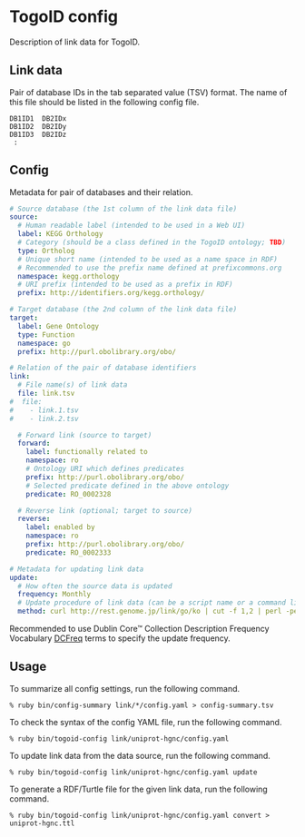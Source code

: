 # TogoID config

Description of link data for TogoID.

## Link data

Pair of database IDs in the tab separated value (TSV) format.
The name of this file should be listed in the following config file.

```
DB1ID1	DB2IDx
DB1ID2	DB2IDy
DB1ID3	DB2IDz
 :
```

## Config

Metadata for pair of databases and their relation.

```yaml
# Source database (the 1st column of the link data file)
source:
  # Human readable label (intended to be used in a Web UI)
  label: KEGG Orthology
  # Category (should be a class defined in the TogoID ontology; TBD)
  type: Ortholog
  # Unique short name (intended to be used as a name space in RDF)
  # Recommended to use the prefix name defined at prefixcommons.org
  namespace: kegg.orthology
  # URI prefix (intended to be used as a prefix in RDF)
  prefix: http://identifiers.org/kegg.orthology/

# Target database (the 2nd column of the link data file)
target:
  label: Gene Ontology
  type: Function
  namespace: go
  prefix: http://purl.obolibrary.org/obo/

# Relation of the pair of database identifiers
link:
  # File name(s) of link data
  file: link.tsv
#  file:
#    - link.1.tsv
#    - link.2.tsv

  # Forward link (source to target)
  forward:
    label: functionally related to
    namespace: ro
    # Ontology URI which defines predicates
    prefix: http://purl.obolibrary.org/obo/
    # Selected predicate defined in the above ontology
    predicate: RO_0002328

  # Reverse link (optional; target to source)
  reverse:
    label: enabled by
    namespace: ro
    prefix: http://purl.obolibrary.org/obo/
    predicate: RO_0002333

# Metadata for updating link data
update:
  # How often the source data is updated
  frequency: Monthly
  # Update procedure of link data (can be a script name or a command like)
  method: curl http://rest.genome.jp/link/go/ko | cut -f 1,2 | perl -pe 's/ko://; s/go:/GO_/' > link.tsv
```

Recommended to use Dublin Core™ Collection Description Frequency Vocabulary [DCFreq](https://www.dublincore.org/specifications/dublin-core/collection-description/frequency/) terms to specify the update frequency.

## Usage

To summarize all config settings, run the following command.

```
% ruby bin/config-summary link/*/config.yaml > config-summary.tsv
```

To check the syntax of the config YAML file, run the following command.

```
% ruby bin/togoid-config link/uniprot-hgnc/config.yaml
```

To update link data from the data source, run the following command.

```
% ruby bin/togoid-config link/uniprot-hgnc/config.yaml update
```

To generate a RDF/Turtle file for the given link data, run the following command.

```
% ruby bin/togoid-config link/uniprot-hgnc/config.yaml convert > uniprot-hgnc.ttl
```

